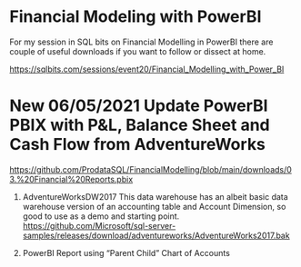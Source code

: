 # Financial Modeling with PowerBI
For my session in SQL bits on Financial Modelling in PowerBI there are couple of useful downloads if you want to follow or dissect at home.

https://sqlbits.com/sessions/event20/Financial_Modelling_with_Power_BI

# New 06/05/2021 Update PowerBI PBIX with P&L, Balance Sheet and Cash Flow from AdventureWorks
https://github.com/ProdataSQL/FinancialModelling/blob/main/downloads/03.%20Financial%20Reports.pbix

1) AdventureWorksDW2017 
This data warehouse has an albeit basic data warehouse version of an accounting table and Account Dimension, so good to use as a demo and starting point.<BR>
https://github.com/Microsoft/sql-server-samples/releases/download/adventureworks/AdventureWorks2017.bak

2) PowerBI Report using “Parent Child” Chart of Accounts


